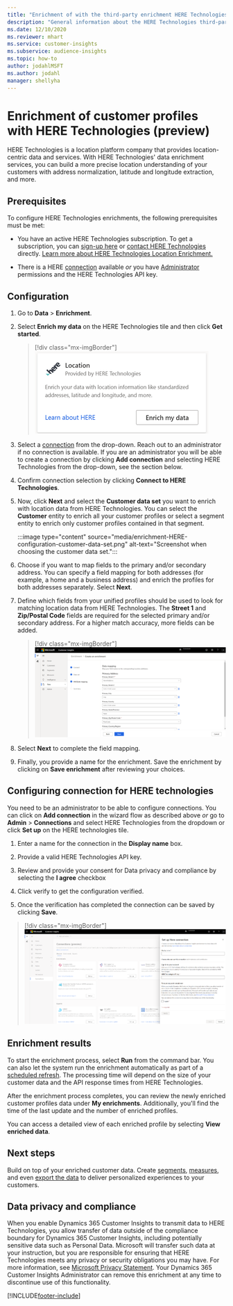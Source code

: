 ```yaml
---
title: "Enrichment of with the third-party enrichment HERE Technologies"
description: "General information about the HERE Technologies third-party enrichment."
ms.date: 12/10/2020
ms.reviewer: mhart
ms.service: customer-insights
ms.subservice: audience-insights
ms.topic: how-to
author: jodahlMSFT
ms.author: jodahl
manager: shellyha
---
```


# Enrichment of customer profiles with HERE Technologies (preview)

HERE Technologies is a location platform company that provides location-centric data and services. With HERE Technologies' data enrichment services, you can build a more precise location understanding of your customers with address normalization, latitude and longitude extraction, and more.

## Prerequisites

To configure HERE Technologies enrichments, the following prerequisites must be met:

- You have an active HERE Technologies subscription. To get a subscription, you can [sign-up here](https://developer.here.com/sign-up?utm_medium=referral&utm_source=Microsoft-Dynamics-CI&create=Freemium-Basic) or [contact HERE Technologies](https://developer.here.com/help?utm_medium=referral&utm_source=Microsoft-Dynamics-CI#how-can-we-help-you) directly. [Learn more about HERE Technologies Location Enrichment.](https://developer.here.com/location-enrichment?cid=Dev-MicrosoftDynamics-DB-0-Dev-&utm_source=MicrosoftDynamics&utm_medium=referral&utm_campaign=Online_Dev_ReferralMicrosoft)

- There is a HERE [connection](connections.md) available *or* you have [Administrator](permissions.md#administrator) permissions and the HERE Technologies API key.

## Configuration

1. Go to **Data** > **Enrichment**. 

1. Select **Enrich my data** on the HERE Technologies tile and then click **Get started**.

   > [!div class="mx-imgBorder"]
   > ![HERE Technologies tile](media/HERE-tile.png "HERE Technologies tile")

1. Select a [connection](connections.md) from the drop-down. Reach out to an administrator if no connection is available. If you are an administrator you will be able to create a connection by clicking **Add connection** and selecting HERE Technologies from the drop-down, see the section below. 

1. Confirm connection selection by clicking **Connect to HERE Technologies**.

1.	Now, click **Next** and select the **Customer data set** you want to enrich with location data from HERE Technologies. You can select the **Customer** entity to enrich all your customer profiles or select a segment entity to enrich only customer profiles contained in that segment.

    :::image type="content" source="media/enrichment-HERE-configuration-customer-data-set.png" alt-text="Screenshot when choosing the customer data set.":::

1. Choose if you want to map fields to the primary and/or secondary address. You can specify a field mapping for both addresses (for example, a home and a business address) and enrich the profiles for both addresses separately. Select **Next**.

1. Define which fields from your unified profiles should be used to look for matching location data from HERE Technologies. The **Street 1** and **Zip/Postal Code** fields are required for the selected primary and/or secondary address. For a higher match accuracy, more fields can be added.

   > [!div class="mx-imgBorder"]
   > ![HERE Technologies enrichment configuration page](media/enrichment-HERE-configuration.png "HERE Technologies enrichment configuration page")

1. Select **Next** to complete the field mapping.

1. Finally, you provide a name for the enrichment. Save the enrichment by clicking on **Save enrichment** after reviewing your choices.

## Configuring connection for HERE technologies 

You need to be an administrator to be able to configure connections. You can click on **Add connection** in the wizard flow as described above *or* go to **Admin** > **Connections** and select HERE Technologies from the dropdown or click **Set up** on the HERE technologies tile.

1. Enter a name for the connection in the **Display name** box.

1. Provide a valid HERE Technologies API key.

1. Review and provide your consent for Data privacy and compliance by selecting the **I agree** checkbox

1. Click verify to get the configuration verified.

1. Once the verification has completed the connection can be saved by clicking **Save**.

> [!div class="mx-imgBorder"]
   > ![HERE Technologies connection configuration page](media/enrichment-HERE-connection.png "HERE Technologies connection configuration page")

## Enrichment results

To start the enrichment process, select **Run** from the command bar. You can also let the system run the enrichment automatically as part of a [scheduled refresh](system.md#schedule-tab). The processing time will depend on the size of your customer data and the API response times from HERE Technologies.

After the enrichment process completes, you can review the newly enriched customer profiles data under **My enrichments**. Additionally, you'll find the time of the last update and the number of enriched profiles.

You can access a detailed view of each enriched profile by selecting **View enriched data**.

## Next steps

Build on top of your enriched customer data. Create [segments](segments.md), [measures](measures.md), and even [export the data](export-destinations.md) to deliver personalized experiences to your customers.

## Data privacy and compliance

When you enable Dynamics 365 Customer Insights to transmit data to HERE Technologies, you allow transfer of data outside of the compliance boundary for Dynamics 365 Customer Insights, including potentially sensitive data such as Personal Data. Microsoft will transfer such data at your instruction, but you are responsible for ensuring that HERE Technologies meets any privacy or security obligations you may have. For more information, see [Microsoft Privacy Statement](https://go.microsoft.com/fwlink/?linkid=396732).
Your Dynamics 365 Customer Insights Administrator can remove this enrichment at any time to discontinue use of this functionality.


[!INCLUDE[footer-include](../includes/footer-banner.md)]
